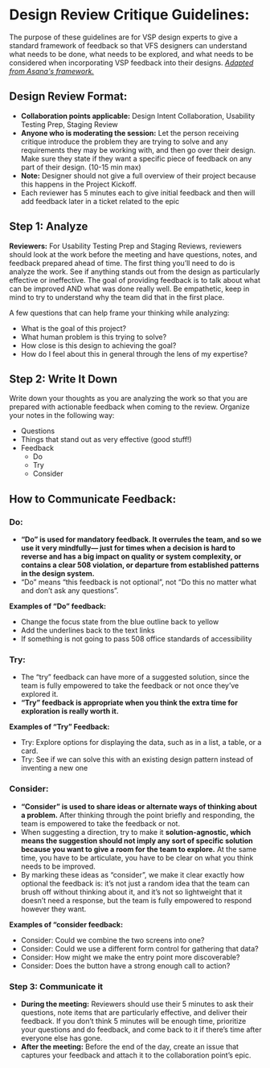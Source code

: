 # Design Review Critique Guidelines:

The purpose of these guidelines are for VSP design experts to give a standard framework of feedback so that VFS designers can understand what needs to be done, what needs to be explored, and what needs to be considered when incorporating VSP feedback into their designs. [_Adapted from Asana's framework._](https://medium.com/@jackiebo/do-try-consider-how-we-give-product-feedback-at-asana-db9bc754cc4a)

## Design Review Format:

* **Collaboration points applicable:** Design Intent Collaboration, Usability Testing Prep, Staging Review
* **Anyone who is moderating the session:** Let the person receiving critique introduce the problem they are trying to solve and any requirements they may be working with, and then go over their design. Make sure they state if they want a specific piece of feedback on any part of their design. \(10-15 min max\)
* **Note:** Designer should not give a full overview of their project because this happens in the Project Kickoff.
* Each reviewer has 5 minutes each to give initial feedback and then will add feedback later in a ticket related to the epic

## Step 1: Analyze

**Reviewers:** For Usability Testing Prep and Staging Reviews, reviewers should look at the work before the meeting and have questions, notes, and feedback prepared ahead of time. The first thing you’ll need to do is analyze the work. See if anything stands out from the design as particularly effective or ineffective. The goal of providing feedback is to talk about what can be improved AND what was done really well. Be empathetic, keep in mind to try to understand why the team did that in the first place.

A few questions that can help frame your thinking while analyzing:

* What is the goal of this project?
* What human problem is this trying to solve?
* How close is this design to achieving the goal?
* How do I feel about this in general through the lens of my expertise?

## Step 2: Write It Down

Write down your thoughts as you are analyzing the work so that you are prepared with actionable feedback when coming to the review. Organize your notes in the following way:

* Questions
* Things that stand out as very effective \(good stuff!\)
* Feedback
  * Do
  * Try
  * Consider

## How to Communicate Feedback:

### Do:

* **“Do” is used for mandatory feedback. It overrules the team, and so we use it very mindfully— just for times when a decision is hard to reverse and has a big impact on quality or system complexity, or contains a clear 508 violation, or departure from established patterns in the design system.** 
* “Do” means “this feedback is not optional”, not “Do this no matter what and don’t ask any questions”.

**Examples of “Do” feedback:**

* Change the focus state from the blue outline back to yellow
* Add the underlines back to the text links
* If something is not going to pass 508 office standards of accessibility 

### Try:

* The “try” feedback can have more of a suggested solution, since the team is fully empowered to take the feedback or not once they’ve explored it.
* **“Try” feedback is appropriate when you think the extra time for exploration is really worth it.**

**Examples of “Try” Feedback:**

* Try: Explore options for displaying the data, such as in a list, a table, or a card. 
* Try: See if we can solve this with an existing design pattern instead of inventing a new one

### Consider:

* **“Consider” is used to share ideas or alternate ways of thinking about a problem.** After thinking through the point briefly and responding, the team is empowered to take the feedback or not.
* When suggesting a direction, try to make it **solution-agnostic, which means the suggestion should not imply any sort of specific solution because you want to give a room for the team to explore.** At the same time, you have to be articulate, you have to be clear on what you think needs to be improved.
* By marking these ideas as “consider”, we make it clear exactly how optional the feedback is: it’s not just a random idea that the team can brush off without thinking about it, and it’s not so lightweight that it doesn’t need a response, but the team is fully empowered to respond however they want.

**Examples of “consider feedback:**

* Consider: Could we combine the two screens into one?
* Consider: Could we use a different form control for gathering that data?
* Consider: How might we make the entry point more discoverable?
* Consider: Does the button have a strong enough call to action?

### Step 3: Communicate it

* **During the meeting:** Reviewers should use their 5 minutes to ask their questions, note items that are particularly effective, and deliver their feedback. If you don’t think 5 minutes will be enough time, prioritize your questions and do feedback, and come back to it if there’s time after everyone else has gone.
* **After the meeting:** Before the end of the day, create an issue that captures your feedback and attach it to the collaboration point’s epic.

